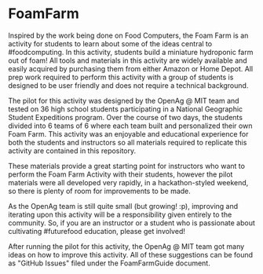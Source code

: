 # FoamFarm

Inspired by the work being done on Food Computers, the Foam Farm is an activity for students to learn about some of the ideas
central to #foodcomputing. In this activity, students build a miniature hydroponic farm out of foam! All tools and materials 
in this activity are widely available and easily acquired by purchasing them from either Amazon or Home Depot. All prep work
required to perform this activity with a group of students is designed to be user friendly and does not require a technical 
background.

The pilot for this activity was designed by the OpenAg @ MIT team and tested on 36 high school students participating in a 
National Geographic Student Expeditions program. Over the course of two days, the students divided into 6 teams of 6 where
each team built and personalized their own Foam Farm. This activity was an enjoyable and educational experience for both 
the students and instructors so all materials required to replicate this activity are contained in this repository.

These materials provide a great starting point for instructors who want to perform the Foam Farm Activity with their students,
however the pilot materials were all developed very rapidly, in a hackathon-styled weekend, so there is plenty of room for 
improvements to be made.

As the OpenAg team is still quite small (but growing! :p), improving and iterating upon this activity will be a responsibility
given entirely to the community. So, if you are an instructor or a student who is passionate about cultivating #futurefood
education, please get involved!

After running the pilot for this activity, the OpenAg @ MIT team got many ideas on how to improve this activity. All of 
these suggestions can be found as "GitHub Issues" filed under the FoamFarmGuide document.
